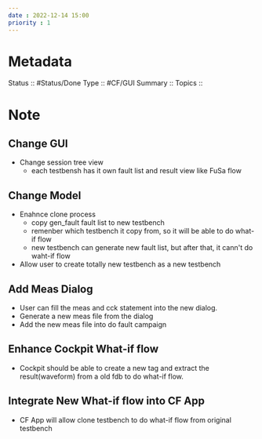 ```yaml
---
date : 2022-12-14 15:00
priority : 1
---
```

# Metadata
Status :: #Status/Done
Type :: #CF/GUI 
Summary :: 
Topics :: 
# Note
## Change GUI
* Change session tree view
	* each testbensh has it own fault list and result view like FuSa flow
## Change Model
* Enahnce clone process
	* copy gen_fault fault list to new testbench
	* remenber which testbench it copy from, so it will be able to do what-if flow
	* new testbench can generate new fault list, but after that, it cann't do waht-if flow
* Allow user to create totally new testbench as a new testbench
## Add Meas Dialog
* User can fill the meas and cck statement into the new dialog.
* Generate a new meas file from the dialog
* Add the new meas file into do fault campaign
## Enhance Cockpit What-if flow
* Cockpit should be able to create a new tag and extract the result(waveform) from a old fdb to do what-if flow.
## Integrate New What-if flow into CF App 
* CF App will allow clone testbench to do what-if flow from original testbench